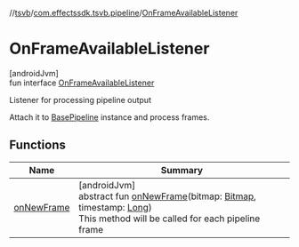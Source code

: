 //[tsvb](../../../index.md)/[com.effectssdk.tsvb.pipeline](../index.md)/[OnFrameAvailableListener](index.md)

# OnFrameAvailableListener

[androidJvm]\
fun interface [OnFrameAvailableListener](index.md)

Listener for processing pipeline output

Attach it to [BasePipeline](../-base-pipeline/index.md) instance and process frames.

## Functions

| Name | Summary |
|---|---|
| [onNewFrame](on-new-frame.md) | [androidJvm]<br>abstract fun [onNewFrame](on-new-frame.md)(bitmap: [Bitmap](https://developer.android.com/reference/kotlin/android/graphics/Bitmap.html), timestamp: [Long](https://kotlinlang.org/api/latest/jvm/stdlib/kotlin/-long/index.html))<br>This method will be called for each pipeline frame |
